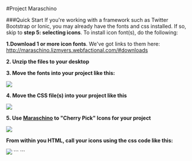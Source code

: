 

#Project Maraschino

###Quick Start
If you're working with a framework such as Twitter Bootstrap or Ionic, you may already have the fonts and css installed. If so, skip to **step 5: selecting icons**. To install icon font(s), do the following:

**1.Download 1 or more icon fonts**. We've got links to them here: http://maraschino.lizmyers.webfactional.com/#downloads

**2. Unzip the files to your desktop**

**3. Move the fonts into your project like this:**

<img src = "https://cloud.githubusercontent.com/assets/1979777/8267087/c3b0afa2-174a-11e5-92b5-82566b937618.jpg" />
  
  
**4. Move the CSS file(s) into your project like this**

<img src ="https://cloud.githubusercontent.com/assets/1979777/8267094/10d6d388-174b-11e5-8aca-27a53670b12c.jpg"/>


**5. Use <a href="http://maraschino.lizmyers.webfactional.com/index2.html" target="_blank">Maraschino</a> to "Cherry Pick" Icons for your project**

<img src = "https://cloud.githubusercontent.com/assets/1979777/8267057/0f759472-1749-11e5-9395-c5c9a6ecbd2a.jpg" />

**From within you HTML, call your icons using the css code like this:**


<img src="https://cloud.githubusercontent.com/assets/1979777/8267524/f96beba4-175c-11e5-9343-d8f82cc6c631.jpg" />
```
<i class="md-scooter"></i>
```






